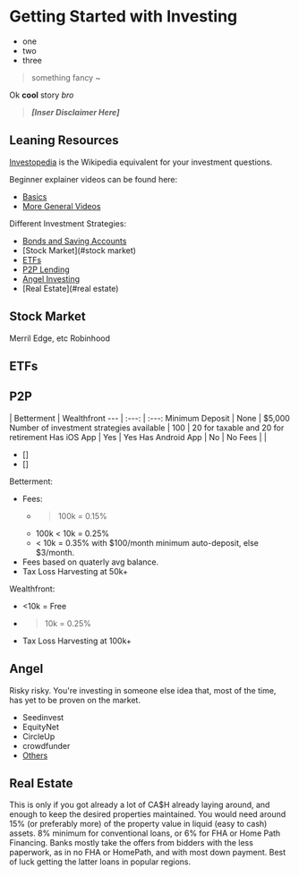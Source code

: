 # Getting Started with Investing
- one
- two
- three

> something fancy ~

Ok **cool** story *bro*

> **_[Inser Disclaimer Here]_**

## Leaning Resources

[Investopedia](http://www.investopedia.com) is the Wikipedia equivalent for your investment questions.

Beginner explainer videos can be found here: 
* [Basics](http://www.investopedia.com/video/series/investing/ "Investing Basics") 
* [More General Videos](http://www.investopedia.com/video/ "All Videos")

Different Investment Strategies:
* [Bonds and Saving Accounts](#bonds)
* [Stock Market](#stock market)
* [ETFs](#etfs)
* [P2P Lending](#p2p)
* [Angel Investing](#angel)
* [Real Estate](#real estate)

## Stock Market
Merril Edge, etc
Robinhood

## ETFs

## P2P

 | Betterment | Wealthfront
--- | :---: | :---:
Minimum Deposit | None | $5,000
Number of investment strategies available | 100 | 20 for taxable and 20 for retirement
Has iOS App | Yes | Yes
Has Android App | No | No
Fees |  | 

<ul><li>[]</li><li>[]</li></ul>

Betterment:
* Fees:
  * > 100k = 0.15%
  * 100k < 10k = 0.25%
  * < 10k = 0.35% with $100/month minimum auto-deposit, else $3/month.
* Fees based on quaterly avg balance.
* Tax Loss Harvesting at 50k+

Wealthfront:
* <10k = Free
* >10k = 0.25%
* Tax Loss Harvesting at 100k+

## Angel
Risky risky. You're investing in someone else idea that, most of the time, has yet to be proven on the market.
* Seedinvest
* EquityNet
* CircleUp
* crowdfunder
* [Others](http://www.crowdcrux.com/top-10-equity-crowdfunding-websites-for-startups/)

## Real Estate
This is only if you got already a lot of CA$H already laying around, and enough to keep the desired properties maintained. You would need around 15% (or preferably more) of the property value in liquid (easy to cash) assets. 8% minimum for conventional loans, or 6% for FHA or Home Path Financing. Banks mostly take the offers from bidders with the less paperwork, as in no FHA or HomePath, and with most down payment. Best of luck getting  the latter loans in popular regions.
